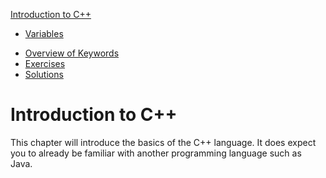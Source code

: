 [Introduction to C++](../introduction_to_cpp/readme.md)
* [Variables](../introduction_to_cpp/variables.md)
<!-- * [Standard IO](../introduction_to_cpp/standard_io.md) -->
<!-- * [Mathematical Operators](../introduction_to_cpp/mathematical_operators.md) -->
<!-- * [Comparison Operators](../introduction_to_cpp/comparison_operators.md) -->
<!-- * [Conditional Operators](../introduction_to_cpp/conditional_operators.md) -->
<!-- * [The if statement](../introduction_to_cpp/if_statement.md) -->
<!-- * [The switch statement](../introduction_to_cpp/switch_statement.md) -->
<!-- * [The for loop](../introduction_to_cpp/for_loop.md) -->
<!-- * [The while loop](../introduction_to_cpp/while_loop.md) -->
<!-- * [The do while loop](../introduction_to_cpp/do_while_loop.md) -->
<!-- * [Functions](../introduction_to_cpp/functions.md) -->
<!-- * [Scope](../introduction_to_cpp/scope.md)  -->
* [Overview of Keywords](../introduction_to_cpp/overview_keywords.md)
* [Exercises](../introduction_to_cpp/exercises.md)
* [Solutions](../introduction_to_cpp/solutions.md)

# Introduction to C++

This chapter will introduce the basics of the C++ language. It does expect you to already be familiar with another programming language such as Java.
